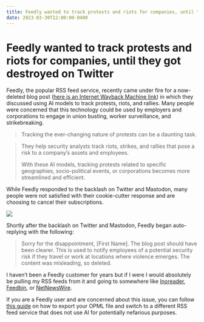 ```yaml
---
title: Feedly wanted to track protests and riots for companies, until they got destroyed on Twitter
date: 2023-03-30T12:00:00-0400
---
```

# Feedly wanted to track protests and riots for companies, until they got destroyed on Twitter

Feedly, the popular RSS feed service, recently came under fire for a now-deleted blog post ([here is an Internet Wayback Machine link](https://web.archive.org/web/20230329162149/https://blog.feedly.com/how-to-track-protests-in-your-market-with-feedly-ai/)) in which they discussed using AI models to track protests, riots, and rallies. Many people were concerned that this technology could be used by employers and corporations to engage in union busting, worker surveillance, and strikebreaking.

> Tracking the ever-changing nature of protests can be a daunting task.

> They help security analysts track riots, strikes, and rallies that pose a risk to a company’s assets and employees.
> 
> With these AI models, tracking protests related to specific geographies, socio-political events, or corporations becomes more streamlined and efficient.

While Feedly responded to the backlash on Twitter and Mastodon, many people were not satisfied with their cookie-cutter response and are choosing to cancel their subscriptions.

![](https://jeffperry.b-cdn.net/d7d709e836.jpg)

Shortly after the backlash on Twitter and Mastodon, Feedly began auto-replying with the following:

> Sorry for the disappointment, \[First Name\]. The blog post should have been clearer. This is used to notify employees of a potential security risk if they travel or work at locations where violence emerges. The content was misleading, so deleted.

I haven’t been a Feedly customer for years but if I were I would absolutely be pulling my RSS feeds from it and going to somewhere like [Inoreader](https://www.inoreader.com/), [Feedbin](https://feedbin.com/), or [NetNewsWire](https://netnewswire.com/).

If you are a Feedly user and are concerned about this issue, you can follow [this guide](https://zapier.com/blog/feedly-export-opml/) on how to export your OPML file and switch to a different RSS feed service that does not use AI for potentially nefarious purposes.
